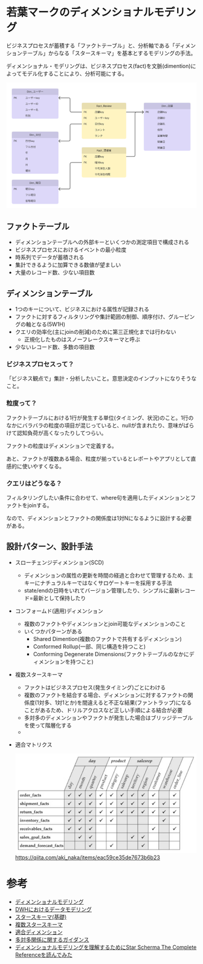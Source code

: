 # 若葉マークのディメンショナルモデリング

ビジネスプロセスが蓄積する「ファクトテーブル」と、分析軸である「ディメンションテーブル」からなる「スタースキーマ」を基本とするモデリングの手法。

ディメンショナル・モデリングは、ビジネスプロセス(fact)を文脈(dimention)によってモデル化することにより、分析可能にする。

![alt text](img/star_schema.png)

## ファクトテーブル

* ディメンションテーブルへの外部キーといくつかの測定項目で構成される
* ビジネスプロセスにおけるイベントの最小粒度
* 時系列でデータが蓄積される
* 集計できるように加算できる数値が望ましい
* 大量のレコード数、少ない項目数

## ディメンションテーブル

* 1つのキーについて、ビジネスにおける属性が記録される
* ファクトに対するフィルタリングや集計範囲の制御、順序付け、グルーピングの軸となる(5W1H)
* クエリの効率化(主にjoinの削減)のために第三正規化までは行わない
    * 正規化したものはスノーフレークスキーマと呼ぶ
* 少ないレコード数、多数の項目数

### ビジネスプロセスって？

「ビジネス観点で」集計・分析したいこと。意思決定のインプットになりそうなこと。

### 粒度って？

ファクトテーブルにおける1行が発生する単位(タイミング、状況)のこと。1行のなかにバラバラの粒度の項目が混じっていると、nullが含まれたり、意味がばらけて認知負荷が高くなったりしてつらい。

ファクトの粒度はディメンションで定義する。

あと、ファクトが複数ある場合、粒度が揃っているとレポートやアプリとして直感的に使いやすくなる。

### クエリはどうなる？

フィルタリングしたい条件に合わせて、where句を適用したディメンションとファクトをjoinする。

なので、ディメンションとファクトの関係度は1対Nになるように設計する必要がある。

## 設計パターン、設計手法

* スローチェンジディメンション(SCD)
    * ディメンションの属性の更新を時間の経過と合わせて管理するため、主キーにナチュラルキーではなくサロゲートキーを採用する手法
    * state/endの日時をいれてバージョン管理したり、シンプルに最新レコード=最新として保持したり

* コンフォームド(適用)ディメンション
    * 複数のファクトやディメンションとjoin可能なディメンションのこと
    * いくつかパターンがある
        * Shared Dimention(複数のファクトで共有するディメンション)
        * Conformed Rollup(一部、同じ構造を持つこと)
        * Conforming Degenerate Dimensions(ファクトテーブルのなかにディメンションを持つこと)

* 複数スタースキーマ
    * ファクトはビジネスプロセス(発生タイミング)ごとにわける
    * 複数のファクトを結合する場合、ディメンションに対するファクトの関係度(1対多、1対1とか)を間違えると不正な結果(ファントラップ)になることがあるため、ドリルアクロスなど正しい手順による結合が必要
    * 多対多のディメンションやファクトが発生した場合はブリッジテーブルを使って階層化する
    * 

* 適合マトリクス

    ![alt text](img/conformed_matrix.png)
    https://qiita.com/aki_naka/items/eac59ce35de7673b6b23

# 参考

* [ディメンショナルモデリング](https://zenn.dev/pei0804/articles/dimensional-modeling)
* [DWHにおけるデータモデリング](https://speakerdeck.com/ryotas_data/dwhniokerudetamoderu-ding-fan-karazui-xin-torendomade?slide=52)
* [スタースキーマ(基礎)](https://zenn.dev/pei0804/articles/star-schema-design)
* [複数スタースキーマ](https://zenn.dev/pei0804/articles/multiple-star-schema)
* [適合ディメンション](https://zenn.dev/pei0804/articles/conformed-dimensions)
* [多対多関係に関するガイダンス](https://learn.microsoft.com/ja-jp/power-bi/guidance/relationships-many-to-many)
* [ディメンショナルモデリングを理解するためにStar Scherma The Complete Referenceを読んでみた](https://qiita.com/aki_naka/items/eac59ce35de7673b6b23)